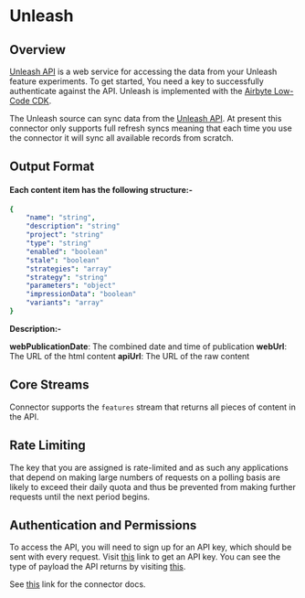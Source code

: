 # Unleash

## Overview

[Unleash API](https://docs.getunleash.io/reference/api/legacy/unleash) is a web service for
accessing the data from your Unleash feature experiments. To get started, You need a key to
successfully authenticate against the API. Unleash is implemented with the
[Airbyte Low-Code CDK](https://docs.airbyte.com/connector-development/config-based/low-code-cdk-overview).

The Unleash source can sync data from the
[Unleash API](https://docs.getunleash.io/reference/api/legacy/unleash). At present this connector
only supports full refresh syncs meaning that each time you use the connector it will sync all
available records from scratch.

## Output Format

#### Each content item has the following structure:-

```yaml
{
    "name": "string",
    "description": "string"
    "project": "string"
    "type": "string"
    "enabled": "boolean"
    "stale": "boolean"
    "strategies": "array"
    "strategy": "string"
    "parameters": "object"
    "impressionData": "boolean"
    "variants": "array"
}
```

**Description:-**

**webPublicationDate**: The combined date and time of publication **webUrl**: The URL of the html
content **apiUrl**: The URL of the raw content

## Core Streams

Connector supports the `features` stream that returns all pieces of content in the API.

## Rate Limiting

The key that you are assigned is rate-limited and as such any applications that depend on making
large numbers of requests on a polling basis are likely to exceed their daily quota and thus be
prevented from making further requests until the next period begins.

## Authentication and Permissions

To access the API, you will need to sign up for an API key, which should be sent with every request.
Visit [this](https://docs.getunleash.io/how-to/how-to-create-api-tokens) link to get an API key. You
can see the type of payload the API returns by visiting
[this](https://docs.getunleash.io/reference/api/legacy/unleash/client/features).

See [this](https://docs.airbyte.io/integrations/sources/unleash) link for the connector docs.
